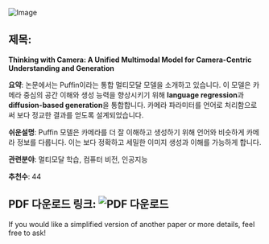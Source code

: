 ![Image](https://cdn-thumbnails.huggingface.co/social-thumbnails/papers/2510.08673.png)
## 제목:
**Thinking with Camera: A Unified Multimodal Model for Camera-Centric Understanding and Generation**

**요약**:
논문에서는 Puffin이라는 통합 멀티모달 모델을 소개하고 있습니다. 이 모델은 카메라 중심의 공간 이해와 생성 능력을 향상시키기 위해 **language regression**과 **diffusion-based generation**을 통합합니다. 카메라 파라미터를 언어로 처리함으로써 보다 정교한 결과를 얻도록 설계되었습니다.

**쉬운설명**:
Puffin 모델은 카메라를 더 잘 이해하고 생성하기 위해 언어와 비슷하게 카메라 정보를 다룹니다. 이는 보다 정확하고 세밀한 이미지 생성과 이해를 가능하게 합니다.

**관련분야**:
멀티모달 학습, 컴퓨터 비전, 인공지능

**추천수**:
44

**PDF 다운로드 링크**: ![PDF 다운로드](https://arxiv.org/pdf/2510.08673)
---

If you would like a simplified version of another paper or more details, feel free to ask!